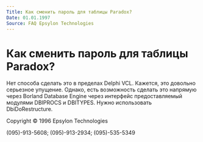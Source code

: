 ```yaml
---
Title: Как сменить пароль для таблицы Paradox?
Date: 01.01.1997
Source: FAQ Epsylon Technologies
---
```



Как сменить пароль для таблицы Paradox?
=======================================

Нет способа сделать это в пределах Delphi VCL. Кажется, это довольно
серьезное упущение. Однако, есть возможность сделать это напрямую через
Borland Database Engine через интерфейс предоставляемый модулями
DBIPROCS и DBITYPES. Нужно использовать DbiDoRestructure.

Copyright © 1996 Epsylon Technologies

(095)-913-5608; (095)-913-2934; (095)-535-5349
